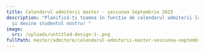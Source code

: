 ```yaml
---
title: Calendarul admiterii master - sesiunea Septembrie 2023
description: "Planifică-ți toamna în funcție de calendarul admiterii la master
  și devino studentul nostru! "
image:
  src: /uploads/untitled-design-1-.png
fullPath: master/admitere/calendarul-admiterii-master-sesiunea-septembrie-2023
---
```

<Timeline slug="admitere-master-sesiunea-septembrie-2023"></Timeline>